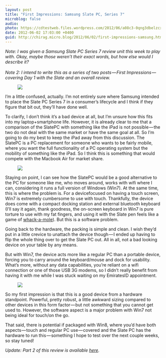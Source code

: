 ```yaml
---
layout: post
title: "First Impressions: Samsung Slate PC, Series 7"
microblog: false
audio: 
photo: https://cdtestweb.files.wordpress.com/2012/06/a08c3-0qng3dbelzcx5hx4j.jpg
date: 2012-06-02 17:03:00 +0400
guid: http://chirag.micro.blog/2012/06/02/first-impressions-samsung.html
---
```

<p><em>Note: I was given a Samsung Slate PC Series 7 review unit this week to play with. Okay, maybe those weren’t their exact words, but how else would I describe it?<br><br>Note 2: I intend to write this as a series of two posts — First Impressions — covering Day 1 with the Slate and an overall review.</em></p>
<figure><img src="https://cdtestweb.files.wordpress.com/2012/06/6a063-0ifkbzsjfn1jcqc3b.jpg"></figure><p>I’m a little confused, actually. I’m not entirely sure where Samsung intended to place the Slate PC Series 7 in a consumer’s lifecycle and I think if they figure that bit out, they’ll have done well.</p>
<p>To clarify, I don’t think it’s a bad device at all, but I’m unsure how this fits into my laptop+smartphone life. However, it is already clear to me that a comparison of the SlatePC with something like the iPad is not possible — the two do not deal with the same market or have the same goal at all. So I’m going to do my best to keep the iPad away from this discussion. The SlatePC is a PC replacement for someone who wants to be fairly mobile, where you want the full functionality of a PC operating system but the mobility of something like the iPad. So I think this is something that would compete with the Macbook Air for market share.</p>
<figure><img src="https://cdtestweb.files.wordpress.com/2012/06/ea457-0qrmgsxhohrdephe9.jpg"></figure><p>Staying on point, I can see how the SlatePC would be a good alternative to the PC for someone like me, who moves around, works with wifi where I can, considering it runs a full version of Windows (Win7). At the same time, this is where the problem is. For a devicefocused on having a touch screen, Win7 is extremely cumbersome to use with touch. Thankfully, the device does come with a compact docking station and external bluetooth keyboard (I’ll say it again, thank goodness, the on-screen keyboard in Win7 is pure torture to use with my fat fingers, and using it with the Slate pen feels like a game of <a href="http://en.wikipedia.org/wiki/Whac-A-Mole" target="_blank">whack-a-mole</a>). But this is a software problem.</p>
<p>Going back to the hardware, the packing is simple and clean. I wish they’d put in a little crevice to unattach the device though — I ended up having to flip the whole thing over to get the Slate PC out. All in all, not a bad looking device on your table by any means.</p>
<p>But with Win7, the device acts more like a regular PC than a portable device, forcing you to carry around the keyboard/mouse and dock for usability. What’s more, without any data capabilities, you’re reliant on a wifi connection or one of those USB 3G modems, so I didn’t really benefit from having it with me while I was stuck waiting on my EmiratesID appointment.</p>
<figure><img src="https://cdtestweb.files.wordpress.com/2012/06/a08c3-0qng3dbelzcx5hx4j.jpg"></figure><p>So my first impression is that this is a good device from a hardware standpoint. Powerful, pretty robust, a little awkward sizing compared to other devices in this form factor — but not something that you cannot get used to. However, the software aspect is a major problem with Win7 not being ideal for touch/on the go.</p>
<p>That said, there is potential if packaged with Win8, where you’d have both aspects — touch and regular PC use — covered and the Slate PC has the hardware to run this — something I hope to test over the next couple weeks, so stay tuned!</p>
<p><em>Update: Part 2 of this review is available </em><a href="http://blog.chirag.biz/post/35211654061/review-samsung-slate-pc-series-7" target="_blank"><em>here</em></a><em>.</em></p>

